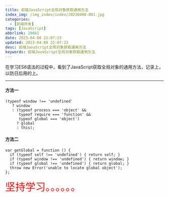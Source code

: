 ```yaml
---
title: 前端JavaScript全局对象获取通用方法
index_img: /img_index/index/20230408-001.jpg
categories:
  - [前端开发]
tags: [JavaScript]
abbrlink: 19661
date: 2023-04-08 22:07:23
updated: 2023-04-08 22:07:23
desc: 前端JavaScript全局对象获取通用方法
keywords: 前端JavaScript全局对象获取通用方法
---
```



在学习ES6语法的过程中，看到了JavaScript获取全局对象的通用方法，记录上，以防日后用的上。


<!--more-->
<hr />



#### 方法一
```
(typeof window !== 'undefined'
   ? window
   : (typeof process === 'object' &&
      typeof require === 'function' &&
      typeof global === 'object')
     ? global
     : this);
```

#### 方法二
```
var getGlobal = function () {
  if (typeof self !== 'undefined') { return self; }
  if (typeof window !== 'undefined') { return window; }
  if (typeof global !== 'undefined') { return global; }
  throw new Error('unable to locate global object');
};
```

<font size=6.5 color='red'>坚持学习。。。。。。</font>

